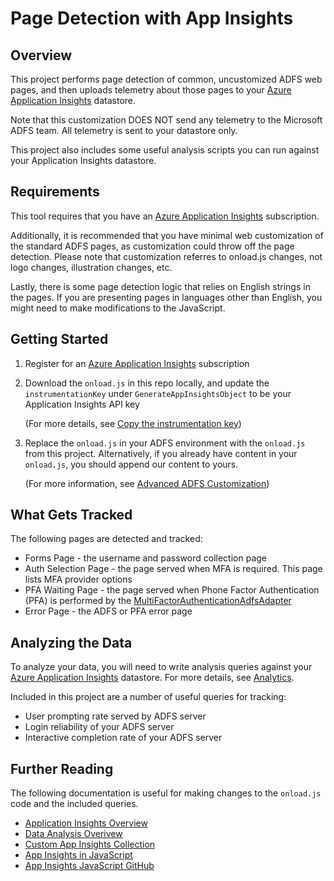 # Page Detection with App Insights 

## Overview

This project performs page detection of common, uncustomized ADFS web pages, and then uploads 
telemetry about those pages to your [Azure Application Insights](https://azure.microsoft.com/en-us/services/application-insights/) datastore. 

Note that this customization DOES NOT send any telemetry to the Microsoft ADFS team. All telemetry is sent to your datastore only.

This project also includes some useful analysis scripts you can run against your Application Insights datastore. 

## Requirements

This tool requires that you have an [Azure Application Insights](https://azure.microsoft.com/en-us/services/application-insights/) subscription.

Additionally, it is recommended that you have minimal web customization of the standard ADFS pages, as customization could throw off the page 
detection. Please note that customization referres to onload.js changes, not logo changes, illustration changes, etc. 

Lastly, there is some page detection logic that relies on English strings in the pages. If you are presenting pages in languages other than 
English, you might need to make modifications to the JavaScript.

## Getting Started 

1. Register for an [Azure Application Insights](https://azure.microsoft.com/en-us/services/application-insights/) subscription

2. Download the ```onload.js``` in this repo locally, and update the ```instrumentationKey``` under ```GenerateAppInsightsObject``` to be your Application Insights API key

     (For more details, see [Copy the instrumentation key](https://docs.microsoft.com/en-us/azure/application-insights/app-insights-create-new-resource#copy-the-instrumentation-key))

3. Replace the ```onload.js``` in your ADFS environment with the ```onload.js``` from this project. Alternatively, if you already have content in your ```onload.js```, you 
should append our content to yours. 

     (For more information, see [Advanced ADFS Customization](https://docs.microsoft.com/en-us/windows-server/identity/ad-fs/operations/advanced-customization-of-ad-fs-sign-in-pages))

## What Gets Tracked

The following pages are detected and tracked:

* Forms Page - the username and password collection page 
* Auth Selection Page - the page served when MFA is required. This page lists MFA provider options
* PFA Waiting Page - the page served when Phone Factor Authentication (PFA) is performed by the [MultiFactorAuthenticationAdfsAdapter](https://docs.microsoft.com/en-us/azure/multi-factor-authentication/multi-factor-authentication-get-started-adfs-w2k12)
* Error Page - the ADFS or PFA error page 


## Analyzing the Data

To analyze your data, you will need to write analysis queries against your [Azure Application Insights](https://azure.microsoft.com/en-us/services/application-insights/) datastore. 
For more details, see [Analytics](https://docs.microsoft.com/en-us/azure/application-insights/app-insights-analytics).

Included in this project are a number of useful queries for tracking: 

* User prompting rate served by ADFS server 
* Login reliability of your ADFS server
* Interactive completion rate of your ADFS server

## Further Reading 

The following documentation is useful for making changes to the ```onload.js``` code and the included queries.

* [Application Insights Overview](https://docs.microsoft.com/en-us/azure/application-insights/app-insights-overview)
* [Data Analysis Overivew](https://docs.microsoft.com/en-us/azure/application-insights/app-insights-analytics-tour)
* [Custom App Insights Collection](https://docs.microsoft.com/en-us/azure/application-insights/app-insights-api-custom-events-metrics#_flushing-data)
* [App Insights in JavaScript](https://docs.microsoft.com/en-us/azure/application-insights/app-insights-javascript)
* [App Insights JavaScript GitHub](https://github.com/Microsoft/ApplicationInsights-JS/blob/master/API-reference.md)